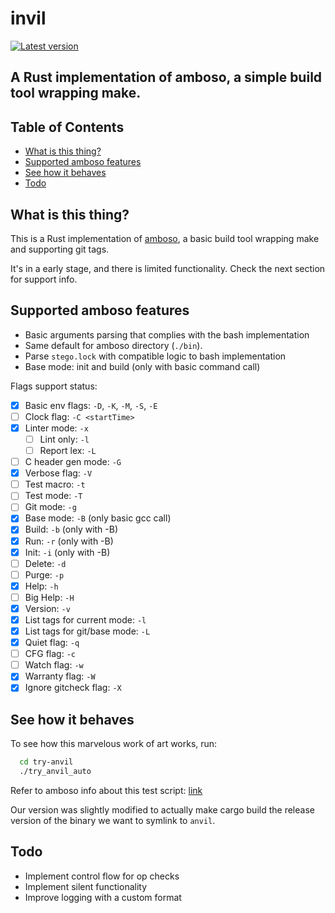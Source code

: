 # invil
[![Latest version](https://img.shields.io/crates/v/invil.svg)](https://crates.io/crates/invil)

## A Rust implementation of amboso, a simple build tool wrapping make.

## Table of Contents

+ [What is this thing?](#witt)
+ [Supported amboso features](#supported_amboso)
+ [See how it behaves](#try_anvil)
+ [Todo](#todo)

## What is this thing? <a name = "witt"></a>

  This is a Rust implementation of [amboso](https://github.com/jgabaut/amboso), a basic build tool wrapping make and supporting git tags.

  It's in a early stage, and there is limited functionality.
  Check the next section for support info.

## Supported amboso features <a name = "supported_amboso"></a>

  - Basic arguments parsing that complies with the bash implementation
  - Same default for amboso directory (`./bin`).
  - Parse `stego.lock` with compatible logic to bash implementation
  - Base mode: init and build (only with basic command call)

  Flags support status:

  - [x] Basic env flags:  `-D`, `-K`, `-M`, `-S`, `-E`
  - [ ] Clock flag: `-C <startTime>`
  - [x] Linter mode: `-x`
    - [ ] Lint only: `-l`
    - [ ] Report lex: `-L`
  - [ ] C header gen mode: `-G`
  - [x] Verbose flag: `-V`
  - [ ] Test macro: `-t`
  - [ ] Test mode: `-T`
  - [ ] Git mode: `-g`
  - [x] Base mode: `-B` (only basic gcc call)
  - [x] Build: `-b` (only with -B)
  - [x] Run: `-r` (only with -B)
  - [x] Init: `-i` (only with -B)
  - [ ] Delete: `-d`
  - [ ] Purge: `-p`
  - [x] Help: `-h`
  - [ ] Big Help: `-H`
  - [x] Version: `-v`
  - [x] List tags for current mode: `-l`
  - [x] List tags for git/base mode: `-L`
  - [x] Quiet flag: `-q`
  - [ ] CFG flag: `-c`
  - [ ] Watch flag: `-w`
  - [x] Warranty flag: `-W`
  - [x] Ignore gitcheck flag: `-X`

## See how it behaves <a name = "try_anvil"></a>

To see how this marvelous work of art works, run:

```sh
  cd try-anvil
  ./try_anvil_auto
```
Refer to amboso info about this test script: [link](https://github.com/jgabaut/amboso#tryanvil)

Our version was slightly modified to actually make cargo build the release version of the binary we want to symlink to `anvil`.

## Todo <a name = "todo"></a>

  - Implement control flow for op checks
  - Implement silent functionality
  - Improve logging with a custom format
